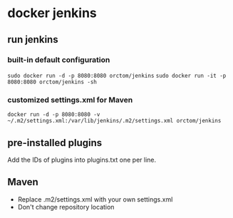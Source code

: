 # docker jenkins

## run jenkins

### built-in default configuration
```sudo docker run -d -p 8080:8080 orctom/jenkins```
```sudo docker run -it -p 8080:8080 orctom/jenkins -sh```

### customized settings.xml for Maven
```docker run -d -p 8080:8080 -v ~/.m2/settings.xml:/var/lib/jenkins/.m2/settings.xml orctom/jenkins```

## pre-installed plugins
Add the IDs of plugins into plugins.txt one per line.

## Maven
 * Replace .m2/settings.xml with your own settings.xml
 * Don't change repository location